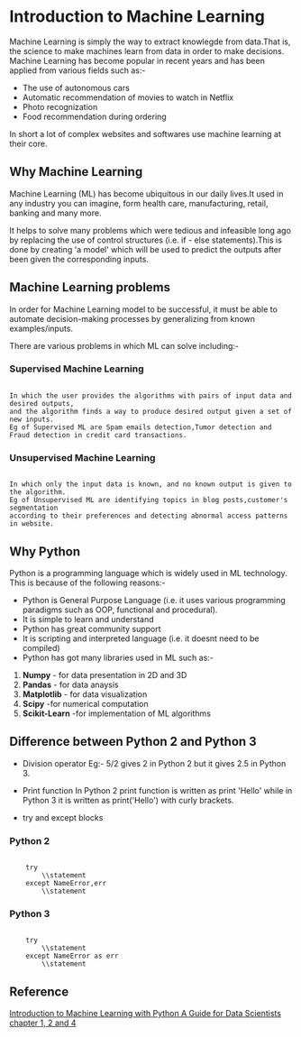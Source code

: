 # Introduction to Machine Learning

Machine Learning is simply the way to extract knowlegde from data.That is, the science to make machines learn from data 
in order to make decisions.
Machine Learning has become popular in recent years and has been applied from various fields such as:-

* The use of autonomous cars
* Automatic recommendation of movies to watch in Netflix
* Photo recognization
* Food recommendation during ordering

In short a lot of complex websites and softwares use machine learning at their core.

## Why Machine Learning

Machine Learning (ML) has become ubiquitous in our daily lives.It used in any industry you can imagine, form health care,
manufacturing, retail, banking and many more.

It helps to solve many problems which were tedious and infeasible long ago by replacing the use of control structures
(i.e. if - else statements).This is done by creating 'a model' which will be used to predict the outputs after been given
the corresponding inputs.

## Machine Learning problems

In order for Machine Learning model to be successful, it must be able to automate decision-making processes by 
generalizing from known examples/inputs.

There are various problems in which ML can solve including:-

### Supervised Machine Learning

``` ### Supervised Machine Learning

In which the user provides the algorithms with pairs of input data and desired outputs,
and the algorithm finds a way to produce desired output given a set of new inputs.
Eg of Supervised ML are Spam emails detection,Tumor detection and Fraud detection in credit card transactions.
```

### Unsupervised Machine Learning

```### Unsupervised Machine Learning

In which only the input data is known, and no known output is given to the algorithm.
Eg of Unsupervised ML are identifying topics in blog posts,customer's segmentation
according to their preferences and detecting abnormal access patterns in website.
```

## Why Python

Python is a programming language which is widely used in ML technology. This is because of the following reasons:-

* Python is General Purpose Language (i.e. it uses various programming paradigms such as OOP, functional and procedural).
* It is simple to learn and understand
* Python has great community support
* It is scripting and interpreted language (i.e. it doesnt need to be compiled)
* Python has got many libraries used in ML such as:-

1. **Numpy** - for data presentation in 2D and 3D
2. **Pandas** - for data anaysis
3. **Matplotlib** - for data visualization
4. **Scipy** -for numerical computation
5. **Scikit-Learn** -for implementation of ML algorithms

## Difference between Python 2 and Python 3

* Division operator
Eg:- 5/2 gives 2 in Python 2 but it gives 2.5 in Python 3.

* Print function
In Python 2 print function is written as print 'Hello' while in Python 3 it is written as print('Hello') with curly brackets.

* try and except blocks

### Python 2

```In Python 2

    try
        \\statement
    except NameError,err
        \\statement
```

### Python 3

```In Python 3

    try
        \\statement
    except NameError as err
        \\statement
```

## Reference

[Introduction to Machine Learning with Python A Guide for Data Scientists chapter 1, 2 and 4](https://github.com/amueller/introduction_to_ml_with_python)
